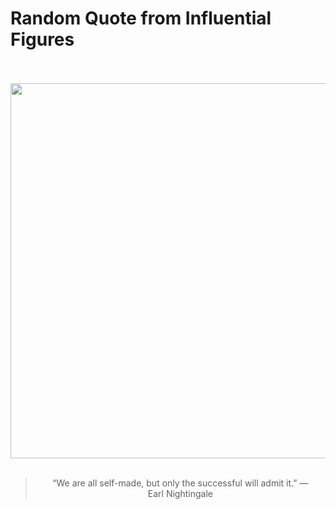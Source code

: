 # Random Quote from Influential Figures

<div align="center">
  <br>
  <br>
  <a href="undefined" title="undefined"><img src="undefined" width="600px"></a>
  <br>
  <br>
  <blockquote>&ldquo;We are all self-made, but only the successful will admit it.&rdquo; &mdash; <footer>Earl Nightingale</footer></blockquote>
</div>
  